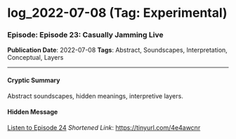 # log_2022-07-08 (Tag: Experimental)

### Episode: Episode 23: Casually Jamming Live

**Publication Date**: 2022-07-08
**Tags**: Abstract, Soundscapes, Interpretation, Conceptual, Layers

---

#### Cryptic Summary
Abstract soundscapes, hidden meanings, interpretive layers.

#### Hidden Message


[Listen to Episode 24](https://tinyurl.com/4e4awcnr)
*Shortened Link*: https://tinyurl.com/4e4awcnr

